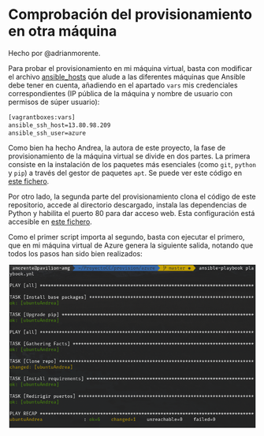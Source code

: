 # Comprobación del provisionamiento en otra máquina

Hecho por @adrianmorente.

Para probar el provisionamiento en mi máquina virtual, basta con modificar el archivo [ansible_hosts](../provision/azure/ansible_hosts) que alude a las diferentes máquinas que Ansible debe tener en cuenta, añadiendo en el apartado `vars` mis credenciales correspondientes (IP pública de la máquina y nombre de usuario con permisos de súper usuario):

```
[vagrantboxes:vars]
ansible_ssh_host=13.80.98.209
ansible_ssh_user=azure
```

Como bien ha hecho Andrea, la autora de este proyecto, la fase de provisionamiento de la máquina virtual se divide en dos partes. La primera consiste en la instalación de los paquetes más esenciales (como `git`, `python` y `pip`) a través del gestor de paquetes `apt`. Se puede ver este código en [este fichero](../provision/azure/playbook.yml).

Por otro lado, la segunda parte del provisionamiento clona el código de este repositorio, accede al directorio descargado, instala las dependencias de Python y habilita el puerto 80 para dar acceso web. Esta configuración está accesible en [este fichero](../provision/azure/specific_playbook.yml).

Como el primer script importa al segundo, basta con ejecutar el primero, que en mi máquina virtual de Azure genera la siguiente salida, notando que todos los pasos han sido bien realizados:

<p align="center"><img alt="Comando de creación de un grupo de recursos virtuales en Azure" width="500px" src="./images/comprobacion-ansible-playbook.png" /></p>
